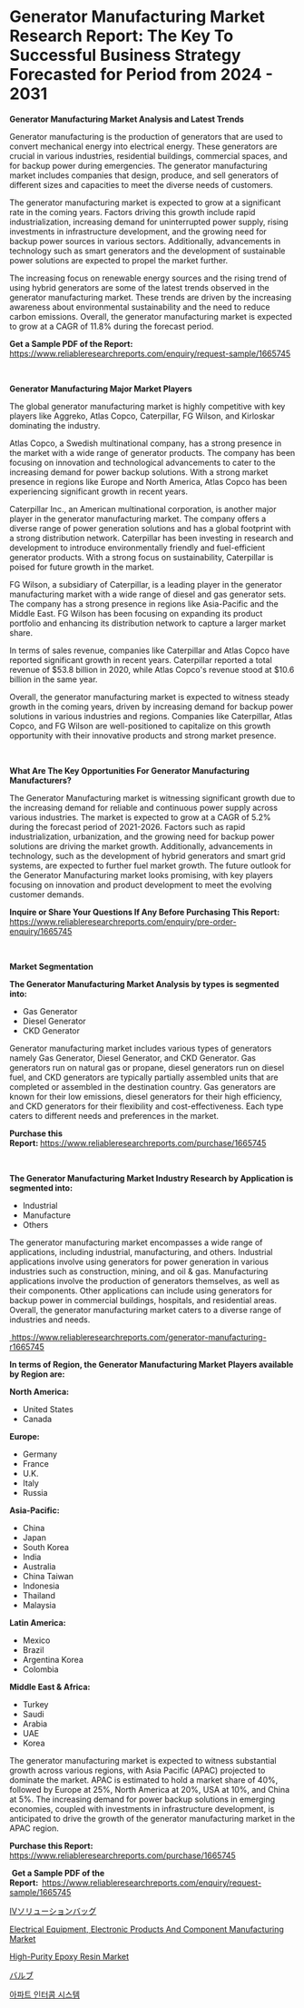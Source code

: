 <p><h1>Generator Manufacturing Market Research Report: The Key To Successful Business Strategy Forecasted for Period from 2024 - 2031</h1></p><p><strong>Generator Manufacturing Market Analysis and Latest Trends</strong></p>
<p><p>Generator manufacturing is the production of generators that are used to convert mechanical energy into electrical energy. These generators are crucial in various industries, residential buildings, commercial spaces, and for backup power during emergencies. The generator manufacturing market includes companies that design, produce, and sell generators of different sizes and capacities to meet the diverse needs of customers.</p><p>The generator manufacturing market is expected to grow at a significant rate in the coming years. Factors driving this growth include rapid industrialization, increasing demand for uninterrupted power supply, rising investments in infrastructure development, and the growing need for backup power sources in various sectors. Additionally, advancements in technology such as smart generators and the development of sustainable power solutions are expected to propel the market further.</p><p>The increasing focus on renewable energy sources and the rising trend of using hybrid generators are some of the latest trends observed in the generator manufacturing market. These trends are driven by the increasing awareness about environmental sustainability and the need to reduce carbon emissions. Overall, the generator manufacturing market is expected to grow at a CAGR of 11.8% during the forecast period.</p></p>
<p><strong>Get a Sample PDF of the Report:&nbsp;</strong> <a href="https://www.reliableresearchreports.com/enquiry/request-sample/1665745">https://www.reliableresearchreports.com/enquiry/request-sample/1665745</a></p>
<p>&nbsp;</p>
<p><strong>Generator Manufacturing Major Market Players</strong></p>
<p><p>The global generator manufacturing market is highly competitive with key players like Aggreko, Atlas Copco, Caterpillar, FG Wilson, and Kirloskar dominating the industry. </p><p>Atlas Copco, a Swedish multinational company, has a strong presence in the market with a wide range of generator products. The company has been focusing on innovation and technological advancements to cater to the increasing demand for power backup solutions. With a strong market presence in regions like Europe and North America, Atlas Copco has been experiencing significant growth in recent years.</p><p>Caterpillar Inc., an American multinational corporation, is another major player in the generator manufacturing market. The company offers a diverse range of power generation solutions and has a global footprint with a strong distribution network. Caterpillar has been investing in research and development to introduce environmentally friendly and fuel-efficient generator products. With a strong focus on sustainability, Caterpillar is poised for future growth in the market.</p><p>FG Wilson, a subsidiary of Caterpillar, is a leading player in the generator manufacturing market with a wide range of diesel and gas generator sets. The company has a strong presence in regions like Asia-Pacific and the Middle East. FG Wilson has been focusing on expanding its product portfolio and enhancing its distribution network to capture a larger market share.</p><p>In terms of sales revenue, companies like Caterpillar and Atlas Copco have reported significant growth in recent years. Caterpillar reported a total revenue of $53.8 billion in 2020, while Atlas Copco's revenue stood at $10.6 billion in the same year.</p><p>Overall, the generator manufacturing market is expected to witness steady growth in the coming years, driven by increasing demand for backup power solutions in various industries and regions. Companies like Caterpillar, Atlas Copco, and FG Wilson are well-positioned to capitalize on this growth opportunity with their innovative products and strong market presence.</p></p>
<p>&nbsp;</p>
<p><strong>What Are The Key Opportunities For Generator Manufacturing Manufacturers?</strong></p>
<p><p>The Generator Manufacturing market is witnessing significant growth due to the increasing demand for reliable and continuous power supply across various industries. The market is expected to grow at a CAGR of 5.2% during the forecast period of 2021-2026. Factors such as rapid industrialization, urbanization, and the growing need for backup power solutions are driving the market growth. Additionally, advancements in technology, such as the development of hybrid generators and smart grid systems, are expected to further fuel market growth. The future outlook for the Generator Manufacturing market looks promising, with key players focusing on innovation and product development to meet the evolving customer demands.</p></p>
<p><strong>Inquire or Share Your Questions If Any Before Purchasing This Report:</strong> <a href="https://www.reliableresearchreports.com/enquiry/pre-order-enquiry/1665745">https://www.reliableresearchreports.com/enquiry/pre-order-enquiry/1665745</a></p>
<p>&nbsp;</p>
<p><strong>Market Segmentation</strong></p>
<p><strong>The Generator Manufacturing Market Analysis by types is segmented into:</strong></p>
<p><ul><li>Gas Generator</li><li>Diesel Generator</li><li>CKD Generator</li></ul></p>
<p><p>Generator manufacturing market includes various types of generators namely Gas Generator, Diesel Generator, and CKD Generator. Gas generators run on natural gas or propane, diesel generators run on diesel fuel, and CKD generators are typically partially assembled units that are completed or assembled in the destination country. Gas generators are known for their low emissions, diesel generators for their high efficiency, and CKD generators for their flexibility and cost-effectiveness. Each type caters to different needs and preferences in the market.</p></p>
<p><strong>Purchase this Report:&nbsp;</strong><a href="https://www.reliableresearchreports.com/purchase/1665745">https://www.reliableresearchreports.com/purchase/1665745</a></p>
<p>&nbsp;</p>
<p><strong>The Generator Manufacturing Market Industry Research by Application is segmented into:</strong></p>
<p><ul><li>Industrial</li><li>Manufacture</li><li>Others</li></ul></p>
<p><p>The generator manufacturing market encompasses a wide range of applications, including industrial, manufacturing, and others. Industrial applications involve using generators for power generation in various industries such as construction, mining, and oil & gas. Manufacturing applications involve the production of generators themselves, as well as their components. Other applications can include using generators for backup power in commercial buildings, hospitals, and residential areas. Overall, the generator manufacturing market caters to a diverse range of industries and needs.</p></p>
<p><a href="https://www.reliableresearchreports.com/generator-manufacturing-r1665745">&nbsp;https://www.reliableresearchreports.com/generator-manufacturing-r1665745</a></p>
<p><strong>In terms of Region, the Generator Manufacturing Market Players available by Region are:</strong></p>
<p>
    <p> <strong> North America: </strong>
        <ul>
            <li>United States</li>
            <li>Canada</li>
        </ul>
        </p> 
    <p> <strong> Europe: </strong>
        <ul>
            <li>Germany</li>
            <li>France</li>
            <li>U.K.</li>
            <li>Italy</li>
            <li>Russia</li>
        </ul>
        </p> 
    <p> <strong> Asia-Pacific: </strong>
        <ul>
            <li>China</li>
            <li>Japan</li>
            <li>South Korea</li>
            <li>India</li>
            <li>Australia</li>
            <li>China Taiwan</li>
            <li>Indonesia</li>
            <li>Thailand</li>
            <li>Malaysia</li>
        </ul>
        </p> 
    <p> <strong> Latin America: </strong>
        <ul>
            <li>Mexico</li>
            <li>Brazil</li>
            <li>Argentina Korea</li>
            <li>Colombia</li>
        </ul>
        </p> 
    <p> <strong> Middle East & Africa: </strong>
        <ul>
            <li>Turkey</li>
            <li>Saudi</li>
            <li>Arabia</li>
            <li>UAE</li>
            <li>Korea</li>
        </ul>
    </p>
    </p>
<p><p>The generator manufacturing market is expected to witness substantial growth across various regions, with Asia Pacific (APAC) projected to dominate the market. APAC is estimated to hold a market share of 40%, followed by Europe at 25%, North America at 20%, USA at 10%, and China at 5%. The increasing demand for power backup solutions in emerging economies, coupled with investments in infrastructure development, is anticipated to drive the growth of the generator manufacturing market in the APAC region.</p></p>
<p><strong>Purchase this Report: </strong><a href="https://www.reliableresearchreports.com/purchase/1665745">https://www.reliableresearchreports.com/purchase/1665745</a></p>
<p>&nbsp;<strong>Get a Sample PDF of the Report:&nbsp;&nbsp;</strong><a href="https://www.reliableresearchreports.com/enquiry/request-sample/1665745">https://www.reliableresearchreports.com/enquiry/request-sample/1665745</a></p>
<p><strong></strong></p>
<p><p><a href="https://github.com/VinceMarvin1/Market-Research-Report-List-1/blob/main/655755415642.md">IVソリューションバッグ</a></p><p><a href="https://github.com/Valeridd446677/Market-Research-Report-List-1/blob/main/electrical-equipment-electronic-products-and-component-manufacturing-market.md">Electrical Equipment, Electronic Products And Component Manufacturing Market</a></p><p><a href="https://issuu.com/reportprime-2/docs/high-purity-epoxy-resin-market-size-2030.pptx">High-Purity Epoxy Resin Market</a></p><p><a href="https://github.com/zoetazuur/Market-Research-Report-List-1/blob/main/490377415603.md">バルブ</a></p><p><a href="https://github.com/anton65482023/Market-Research-Report-List-1/blob/main/288801558747.md">아파트 인터콤 시스템</a></p></p>